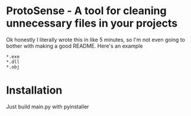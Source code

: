 # ProtoSense - A tool for cleaning unnecessary files in your projects

Ok honestly I literally wrote this in like 5 minutes, so I'm not even going to bother with making a good README. Here's an example

```
*.exe
*.dll
*.obj
```

# Installation
Just build main.py with pyinstaller
